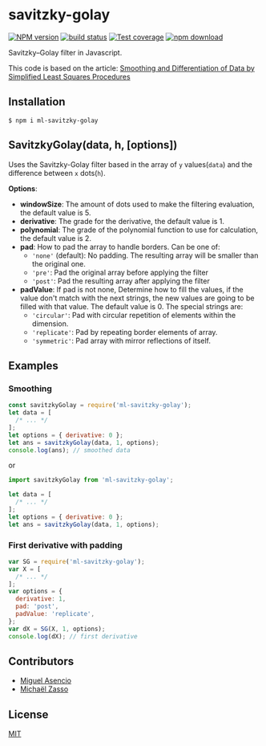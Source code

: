 # savitzky-golay

[![NPM version][npm-image]][npm-url]
[![build status][ci-image]][ci-url]
[![Test coverage][codecov-image]][codecov-url]
[![npm download][download-image]][download-url]

Savitzky–Golay filter in Javascript.

This code is based on the article: [Smoothing and Differentiation of Data by Simplified Least Squares Procedures](http://dx.doi.org/10.1021/ac60214a047)

## Installation

`$ npm i ml-savitzky-golay`

## SavitzkyGolay(data, h, [options])

Uses the Savitzky-Golay filter based in the array of `y` values(`data`) and the difference between `x` dots(`h`).

**Options**:

- **windowSize**: The amount of dots used to make the filtering evaluation, the default value is 5.
- **derivative**: The grade for the derivative, the default value is 1.
- **polynomial**: The grade of the polynomial function to use for calculation, the default value is 2.
- **pad**: How to pad the array to handle borders. Can be one of:
  - `'none'` (default): No padding. The resulting array will be smaller than the original one.
  - `'pre'`: Pad the original array before applying the filter
  - `'post'`: Pad the resulting array after applying the filter
- **padValue**: If pad is not none, Determine how to fill the values, if the value don't match with the next strings, the new values are going to be filled with that value.
  The default value is 0. The special strings are:
  - `'circular'`: Pad with circular repetition of elements within the dimension.
  - `'replicate'`: Pad by repeating border elements of array.
  - `'symmetric'`: Pad array with mirror reflections of itself.

## Examples

### Smoothing

```js
const savitzkyGolay = require('ml-savitzky-golay');
let data = [
  /* ... */
];
let options = { derivative: 0 };
let ans = savitzkyGolay(data, 1, options);
console.log(ans); // smoothed data
```

or

```js
import savitzkyGolay from 'ml-savitzky-golay';

let data = [
  /* ... */
];
let options = { derivative: 0 };
let ans = savitzkyGolay(data, 1, options);
```

### First derivative with padding

```js
var SG = require('ml-savitzky-golay');
var X = [
  /* ... */
];
var options = {
  derivative: 1,
  pad: 'post',
  padValue: 'replicate',
};
var dX = SG(X, 1, options);
console.log(dX); // first derivative
```

## Contributors

- [Miguel Asencio](https://github.com/maasencioh)
- [Michaël Zasso](https://github.com/targos)

## License

[MIT](./LICENSE)

[npm-image]: https://img.shields.io/npm/v/ml-ml-savitzky-golay.svg
[npm-url]: https://www.npmjs.com/package/ml-ml-savitzky-golay
[ci-image]: https://github.com/mljs/ml-savitzky-golay/workflows/Node.js%20CI/badge.svg?branch=main
[ci-url]: https://github.com/mljs/ml-savitzky-golay/actions?query=workflow%3A%22Node.js+CI%22
[codecov-image]: https://img.shields.io/codecov/c/github/mljs/ml-savitzky-golay.svg
[codecov-url]: https://codecov.io/gh/mljs/ml-savitzky-golay
[download-image]: https://img.shields.io/npm/dm/ml-ml-savitzky-golay.svg
[download-url]: https://www.npmjs.com/package/ml-ml-savitzky-golay
